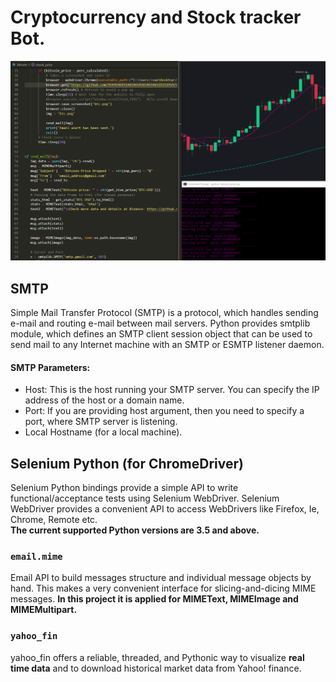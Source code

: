# Cryptocurrency and Stock tracker Bot. <br />
<img src="bitcoin2.png">

## SMTP
Simple Mail Transfer Protocol (SMTP) is a protocol, which handles sending e-mail and routing e-mail between mail servers. Python provides smtplib module, which defines an SMTP client session object that can be used to send mail to any Internet machine with an SMTP or ESMTP listener daemon.

#### SMTP Parameters:
- Host: This is the host running your SMTP server. You can specify the IP address of the host or a domain name.
- Port: If you are providing host argument, then you need to specify a port, where SMTP server is listening.
- Local Hostname (for a local machine).

## Selenium Python (for ChromeDriver)
Selenium Python bindings provide a simple API to write functional/acceptance tests using Selenium WebDriver. Selenium WebDriver provides a convenient API to access WebDrivers like Firefox, Ie, Chrome, Remote etc. <br /> **The current supported Python versions are 3.5 and above.**

### `email.mime`
Email API to build messages structure and individual message objects by hand. This makes a very convenient interface for slicing-and-dicing MIME messages. **In this project it is applied for MIMEText, MIMEImage and MIMEMultipart.**

### `yahoo_fin`
yahoo_fin offers a reliable, threaded, and Pythonic way to visualize **real time data** and to download historical market data from Yahoo! finance.

